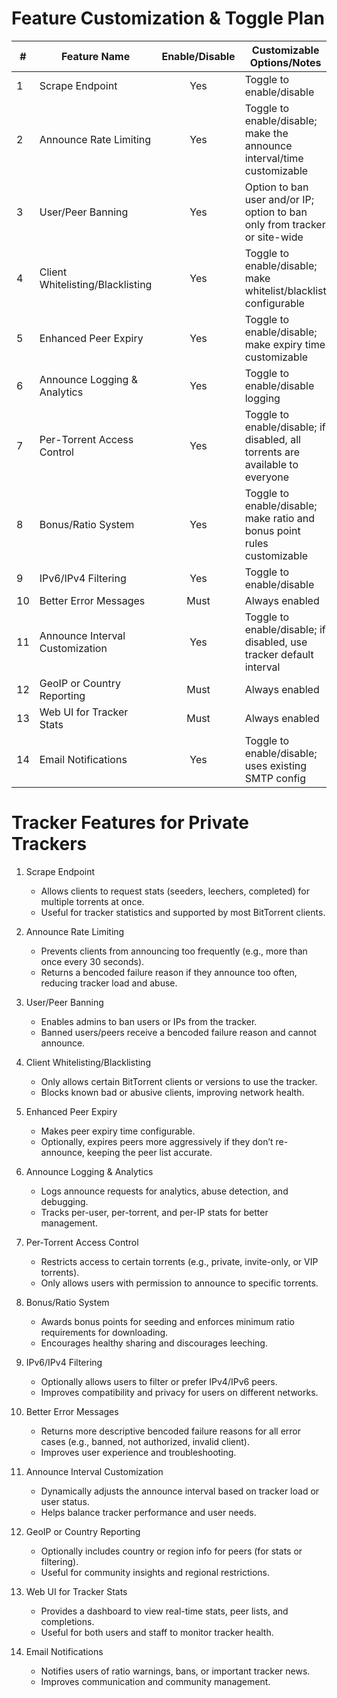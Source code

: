 Feature Customization & Toggle Plan
==================================

| #  | Feature Name                  | Enable/Disable | Customizable Options/Notes                                                                 |
|----|------------------------------|:--------------:|--------------------------------------------------------------------------------------------|
| 1  | Scrape Endpoint              | Yes            | Toggle to enable/disable                                                                  |
| 2  | Announce Rate Limiting       | Yes            | Toggle to enable/disable; make the announce interval/time customizable                    |
| 3  | User/Peer Banning            | Yes            | Option to ban user and/or IP; option to ban only from tracker or site-wide                |
| 4  | Client Whitelisting/Blacklisting | Yes        | Toggle to enable/disable; make whitelist/blacklist configurable                          |
| 5  | Enhanced Peer Expiry         | Yes            | Toggle to enable/disable; make expiry time customizable                                   |
| 6  | Announce Logging & Analytics | Yes            | Toggle to enable/disable logging                                                          |
| 7  | Per-Torrent Access Control   | Yes            | Toggle to enable/disable; if disabled, all torrents are available to everyone             |
| 8  | Bonus/Ratio System           | Yes            | Toggle to enable/disable; make ratio and bonus point rules customizable                   |
| 9  | IPv6/IPv4 Filtering          | Yes            | Toggle to enable/disable                                                                  |
| 10 | Better Error Messages        | Must           | Always enabled                                                                            |
| 11 | Announce Interval Customization | Yes         | Toggle to enable/disable; if disabled, use tracker default interval                       |
| 12 | GeoIP or Country Reporting   | Must           | Always enabled                                                                            |
| 13 | Web UI for Tracker Stats     | Must           | Always enabled                                                                            |
| 14 | Email Notifications          | Yes            | Toggle to enable/disable; uses existing SMTP config                                       |


Tracker Features for Private Trackers
====================================

1. Scrape Endpoint
   - Allows clients to request stats (seeders, leechers, completed) for multiple torrents at once.
   - Useful for tracker statistics and supported by most BitTorrent clients.

2. Announce Rate Limiting
   - Prevents clients from announcing too frequently (e.g., more than once every 30 seconds).
   - Returns a bencoded failure reason if they announce too often, reducing tracker load and abuse.

3. User/Peer Banning
   - Enables admins to ban users or IPs from the tracker.
   - Banned users/peers receive a bencoded failure reason and cannot announce.

4. Client Whitelisting/Blacklisting
   - Only allows certain BitTorrent clients or versions to use the tracker.
   - Blocks known bad or abusive clients, improving network health.

5. Enhanced Peer Expiry
   - Makes peer expiry time configurable.
   - Optionally, expires peers more aggressively if they don’t re-announce, keeping the peer list accurate.

6. Announce Logging & Analytics
   - Logs announce requests for analytics, abuse detection, and debugging.
   - Tracks per-user, per-torrent, and per-IP stats for better management.

7. Per-Torrent Access Control
   - Restricts access to certain torrents (e.g., private, invite-only, or VIP torrents).
   - Only allows users with permission to announce to specific torrents.

8. Bonus/Ratio System
   - Awards bonus points for seeding and enforces minimum ratio requirements for downloading.
   - Encourages healthy sharing and discourages leeching.

9. IPv6/IPv4 Filtering
   - Optionally allows users to filter or prefer IPv4/IPv6 peers.
   - Improves compatibility and privacy for users on different networks.

10. Better Error Messages
    - Returns more descriptive bencoded failure reasons for all error cases (e.g., banned, not authorized, invalid client).
    - Improves user experience and troubleshooting.

11. Announce Interval Customization
    - Dynamically adjusts the announce interval based on tracker load or user status.
    - Helps balance tracker performance and user needs.

12. GeoIP or Country Reporting
    - Optionally includes country or region info for peers (for stats or filtering).
    - Useful for community insights and regional restrictions.

13. Web UI for Tracker Stats
    - Provides a dashboard to view real-time stats, peer lists, and completions.
    - Useful for both users and staff to monitor tracker health.

14. Email Notifications
    - Notifies users of ratio warnings, bans, or important tracker news.
    - Improves communication and community management.